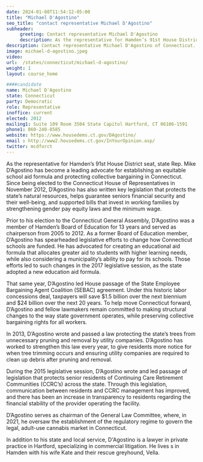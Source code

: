 ```yaml
---
date: 2024-01-08T11:54:12-05:00
title: "Michael D'Agostino"
seo_title: "contact representative Michael D'Agostino"
subheader:
     greeting: Contact representative Michael D'Agostino
     description: As the representative for Hamden’s 91st House District seat, state Rep. Mike D’Agostino has become a leading advocate for establishing an equitable school aid formula and protecting collective bargaining in Connecticut.
description: Contact representative Michael D'Agostino of Connecticut. Contact information for Michael D'Agostino includes email address, phone number, and mailing address.
image: michael-d-agostino.jpeg
video:
url:  /states/connecticut/michael-d-agostino/
weight: 1
layout: course_home

####candidate
name: Michael D'Agostino
state: Connecticut
party: Democratic
role: Representative
inoffice: current
elected: 2012
mailing1: Suite 109 Room 3504 State Capitol Hartford, CT 06106-1591
phone1: 860-240-8585
website: https://www.housedems.ct.gov/DAgostino/
email : http://www2.housedems.ct.gov/InYourOpinion.asp/
twitter: mcdforct
---
```


As the representative for Hamden’s 91st House District seat, state Rep. Mike D’Agostino has become a leading advocate for establishing an equitable school aid formula and protecting collective bargaining in Connecticut. Since being elected to the Connecticut House of Representatives in November 2012, D’Agostino has also written key legislation that protects the state’s natural resources, helps guarantee seniors financial security and their well-being, and supported bills that invest in working families by strengthening gender pay equity laws and the minimum wage.

Prior to his election to the Connecticut General Assembly, D’Agostino was a member of Hamden’s Board of Education for 13 years and served as chairperson from 2005 to 2012. As a former Board of Education member, D’Agostino has spearheaded legislative efforts to change how Connecticut schools are funded. He has advocated for creating an educational aid formula that allocates greater aid to students with higher learning needs, while also considering a municipality’s ability to pay for its schools. Those efforts led to such changes in the 2017 legislative session, as the state adopted a new education aid formula.

That same year, D’Agostino led House passage of the State Employee Bargaining Agent Coalition (SEBAC) agreement. Under this historic labor concessions deal, taxpayers will save $1.5 billion over the next biennium and $24 billion over the next 20 years. To help move Connecticut forward, D’Agostino and fellow lawmakers remain committed to making structural changes to the way state government operates, while preserving collective bargaining rights for all workers.

In 2013, D’Agostino wrote and passed a law protecting the state’s trees from unnecessary pruning and removal by utility companies. D’Agostino has worked to strengthen this law every year, to give residents more notice for when tree trimming occurs and ensuring utility companies are required to clean up debris after pruning and removal.

During the 2015 legislative session, D’Agostino wrote and led passage of legislation that protects senior residents of Continuing Care Retirement Communities (CCRC’s) across the state. Through this legislation, communication between residents and CCRC management has improved, and there has been an increase in transparency to residents regarding the financial stability of the provider operating the facility.

D’Agostino serves as chairman of the General Law Committee, where, in 2021, he oversaw the establishment of the regulatory regime to govern the legal, adult-use cannabis market in Connecticut.

In addition to his state and local service, D'Agostino is a lawyer in private practice in Hartford, specializing in commercial litigation.  He lives s in Hamden with his wife Kate and their rescue greyhound, Vella.
